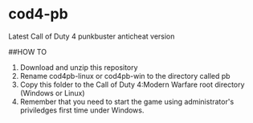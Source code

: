 # cod4-pb
Latest Call of Duty 4 punkbuster anticheat version

##HOW TO
1. Download and unzip this repository
2. Rename cod4pb-linux or cod4pb-win to the directory called pb
3. Copy this folder to the Call of Duty 4:Modern Warfare root directory (Windows or Linux)
4. Remember that you need to start the game using administrator's priviledges first time under Windows.
